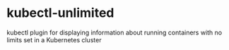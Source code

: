 # kubectl-unlimited
kubectl plugin for displaying information about running containers with no limits set in a Kubernetes cluster
